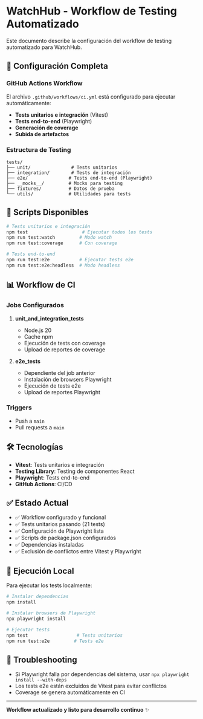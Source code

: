 # WatchHub - Workflow de Testing Automatizado

Este documento describe la configuración del workflow de testing automatizado para WatchHub.

## 🚀 Configuración Completa

### GitHub Actions Workflow

El archivo `.github/workflows/ci.yml` está configurado para ejecutar automáticamente:

- **Tests unitarios e integración** (Vitest)
- **Tests end-to-end** (Playwright)
- **Generación de coverage**
- **Subida de artefactos**

### Estructura de Testing

```
tests/
├── unit/               # Tests unitarios
├── integration/        # Tests de integración  
├── e2e/               # Tests end-to-end (Playwright)
├── __mocks__/         # Mocks para testing
├── fixtures/          # Datos de prueba
└── utils/             # Utilidades para tests
```

## 🔧 Scripts Disponibles

```bash
# Tests unitarios e integración
npm test                    # Ejecutar todos los tests
npm run test:watch         # Modo watch
npm run test:coverage      # Con coverage

# Tests end-to-end
npm run test:e2e           # Ejecutar tests e2e
npm run test:e2e:headless  # Modo headless
```

## 📊 Workflow de CI

### Jobs Configurados

1. **unit_and_integration_tests**
   - Node.js 20
   - Cache npm
   - Ejecución de tests con coverage
   - Upload de reportes de coverage

2. **e2e_tests**
   - Dependiente del job anterior
   - Instalación de browsers Playwright
   - Ejecución de tests e2e
   - Upload de reportes Playwright

### Triggers

- Push a `main`
- Pull requests a `main`

## 🛠️ Tecnologías

- **Vitest**: Tests unitarios e integración
- **Testing Library**: Testing de componentes React
- **Playwright**: Tests end-to-end
- **GitHub Actions**: CI/CD

## ✅ Estado Actual

- ✅ Workflow configurado y funcional
- ✅ Tests unitarios pasando (21 tests)
- ✅ Configuración de Playwright lista
- ✅ Scripts de package.json configurados
- ✅ Dependencias instaladas
- ✅ Exclusión de conflictos entre Vitest y Playwright

## 🔄 Ejecución Local

Para ejecutar los tests localmente:

```bash
# Instalar dependencias
npm install

# Instalar browsers de Playwright
npx playwright install

# Ejecutar tests
npm test                  # Tests unitarios
npm run test:e2e         # Tests e2e
```


## 🐛 Troubleshooting

- Si Playwright falla por dependencias del sistema, usar `npx playwright install --with-deps`
- Los tests e2e están excluidos de Vitest para evitar conflictos
- Coverage se genera automáticamente en CI

---

**Workflow actualizado y listo para desarrollo continuo** ✨
